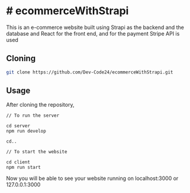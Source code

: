 # # ecommerceWithStrapi

This is an e-commerce website built using Strapi as the backend and the database and React for the front end, and for the payment Stripe API is used
## Cloning

```bash
git clone https://github.com/Dev-Code24/ecommerceWithStrapi.git
```

## Usage
After cloning the repository,

```
// To run the server

cd server
npm run develop

cd..

// To start the website

cd client
npm run start
```
Now you will be able to see your website running on localhost:3000 or 127.0.0.1:3000
